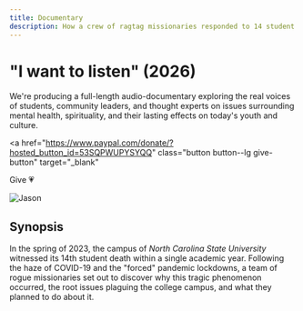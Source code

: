 ```yaml
---
title: Documentary
description: How a crew of ragtag missionaries responded to 14 student deaths at a top American university.
---
```


# "I want to listen" (2026)

We're producing a full-length audio-documentary exploring the real voices of students, community leaders, and thought experts on issues surrounding mental health, spirituality, and their lasting effects on today's youth and culture.

<a
  href="https://www.paypal.com/donate/?hosted_button_id=53SQPWUPYSYQQ"
  class="button button--lg give-button"
  target="_blank"
>
  Give 💗
</a>

![Jason](/img/audible.png)

## Synopsis

In the spring of 2023, the campus of *North Carolina State University* witnessed its 14th student death within a single academic year. Following the haze of COVID-19 and the "forced" pandemic lockdowns, a team of rogue missionaries set out to discover why this tragic phenomenon occurred, the root issues plaguing the college campus, and what they planned to do about it.
